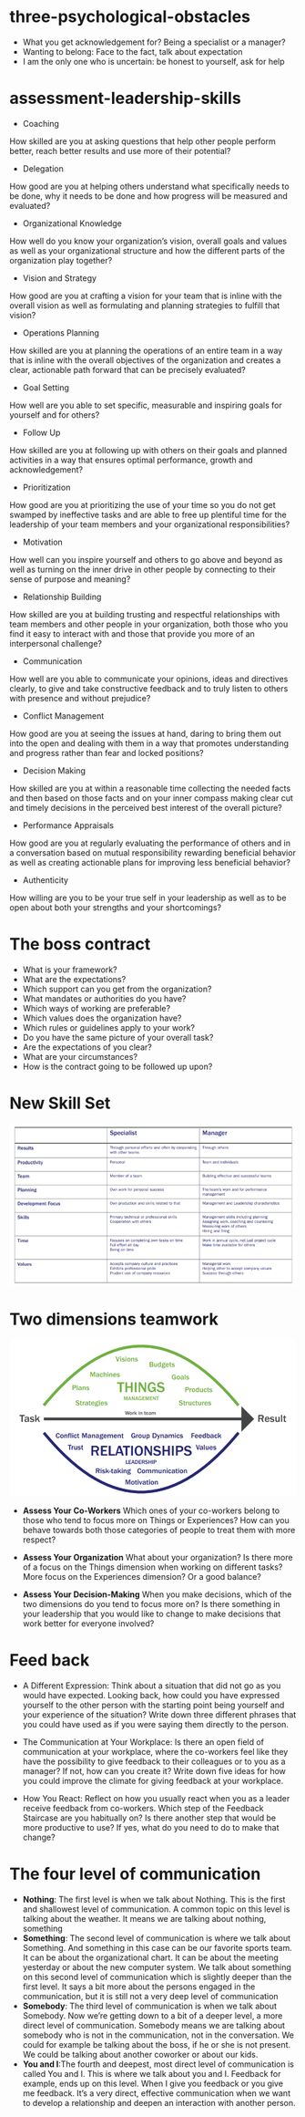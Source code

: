 # three-psychological-obstacles
- What you get acknowledgement for? Being a specialist or a manager?
- Wanting to belong: Face to the fact, talk about expectation
- I am the only one who is uncertain: be honest to yourself, ask for help

# assessment-leadership-skills
- Coaching

How skilled are you at asking questions that help other people perform better, reach better results and use more of their potential?
- Delegation

How good are you at helping others understand what specifically needs to be done, why it needs to be done and how progress will be measured and evaluated? 

- Organizational Knowledge

How well do you know your organization’s vision, overall goals and values as well as your organizational structure and how the different parts of the organization play together?
- Vision and Strategy

How good are you at crafting a vision for your team that is inline with the overall vision as well as formulating and planning strategies to fulfill that vision? 
- Operations Planning

How skilled are you at planning the operations of an entire team in a way that is inline with the overall objectives of the organization and creates a clear, actionable path forward that can be precisely evaluated?
- Goal Setting

How well are you able to set specific, measurable and inspiring goals for yourself and for others?
- Follow Up

How skilled are you at following up with others on their goals and planned activities in a way that ensures optimal performance, growth and acknowledgement?

- Prioritization

How good are you at prioritizing the use of your time so you do not get swamped by ineffective tasks and are able to free up plentiful time for the leadership of your team members and your organizational responsibilities?
- Motivation

How well can you inspire yourself and others to go above and beyond as well as turning on the inner drive in other people by connecting to their sense of purpose and meaning?
- Relationship Building

How skilled are you at building trusting and respectful relationships with team members and other people in your organization, both those who you find it easy to interact with and those that provide you more of an interpersonal challenge? 
- Communication

How well are you able to communicate your opinions, ideas and directives clearly, to give and take constructive feedback and to truly listen to others with presence and without prejudice? 

- Conflict Management

How good are you at seeing the issues at hand, daring to bring them out into the open and dealing with them in a way that promotes understanding and progress rather than fear and locked positions?
- Decision Making

How skilled are you at within a reasonable time collecting the needed facts and then based on those facts and on your inner compass making clear cut and timely decisions in the perceived best interest of the overall picture? 
- Performance Appraisals

How good are you at regularly evaluating the performance of others and in a conversation based on mutual responsibility rewarding beneficial behavior as well as creating actionable plans for improving less beneficial behavior?
- Authenticity

How willing are you to be your true self in your leadership as well as to be open about both your strengths and your shortcomings?

# The boss contract
- What is your framework?
- What are the expectations?
- Which support can you get from the organization?
- What mandates or authorities do you have?
- Which ways of working are preferable?
- Which values does the organization have?
- Which rules or guidelines apply to your work?
- Do you have the same picture of your overall task?
- Are the expectations of you clear?
- What are your circumstances?
- How is the contract going to be followed up upon?

# New Skill Set

![new-skill-set-new-focus](./images/new-skill-set-new-focus.png)

# Two dimensions teamwork
![two-dimensions-teamwork](./images/two-dimensions-teamwork.png)

- **Assess Your Co-Workers** Which ones of your co-workers belong to those who tend to focus more on Things or Experiences? How can you behave towards both those categories of people to treat them with more respect?

- **Assess Your Organization** What about your organization? Is there more of a focus on the Things dimension when working on different tasks? More focus on the Experiences dimension? Or a good balance? 

- **Assess Your Decision-Making** When you make decisions, which of the two dimensions do you tend to focus more on? Is there something in your leadership that you would like to change to make decisions that work better for everyone involved?

# Feed back 
- A Different Expression: Think about a situation that did not go as you would have expected. Looking back, how could you have expressed yourself to the other person with the starting point being yourself and your experience of the situation? Write down three different phrases that you could have used as if you were saying them directly to the person.

- The Communication at Your Workplace: Is there an open field of communication at your workplace, where the co-workers feel like they have the possibility to give feedback to their colleagues or to you as a manager? If not, how can you create it? Write down five ideas for how you could improve the climate for giving feedback at your workplace.

- How You React: Reflect on how you usually react when you as a leader receive feedback from co-workers. Which step of the Feedback Staircase are you habitually on? Is there another step that would be more productive to use? If yes, what do you need to do to make that change?

# The four level of communication

- **Nothing**: The first level is when we talk about Nothing. This is the first and shallowest level of communication. A common topic on this level is talking about the weather. It means we are talking about nothing, something
- **Something**: The second level of communication is where we talk about Something. And something in this case can be our favorite sports team. It can be about the organizational chart. It can be about the meeting yesterday or about the new computer system. We talk about something on this second level of communication which is slightly deeper than the first level. It says a bit more about the persons engaged in the communication, but it is still not a very deep level of communication
- **Somebody**: The third level of communication is when we talk about Somebody. Now we’re getting down to a bit of a deeper level, a more direct level of communication. Somebody means we are talking about somebody who is not in the communication, not in the conversation. We could for example be talking about the boss, if he or she is not present. We could be talking about another coworker or about our kids.
- **You and I**:The fourth and deepest, most direct level of communication is called You and I. This is where we talk about you and I. Feedback for example, ends up on this level. When I give you feedback or you give me feedback. It’s a very direct, effective communication when we want to develop a relationship and deepen an interaction with another person.